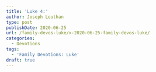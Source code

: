 ```yaml
---
title: 'Luke 4:'
author: Joseph Louthan
type: post
publishDate: 2020-06-25
url: /family-devos-luke/x-2020-06-25-family-devos-luke/
categories:
  - Devotions
tags:
  - 'Family Devotions: Luke'
draft: true
---
```

